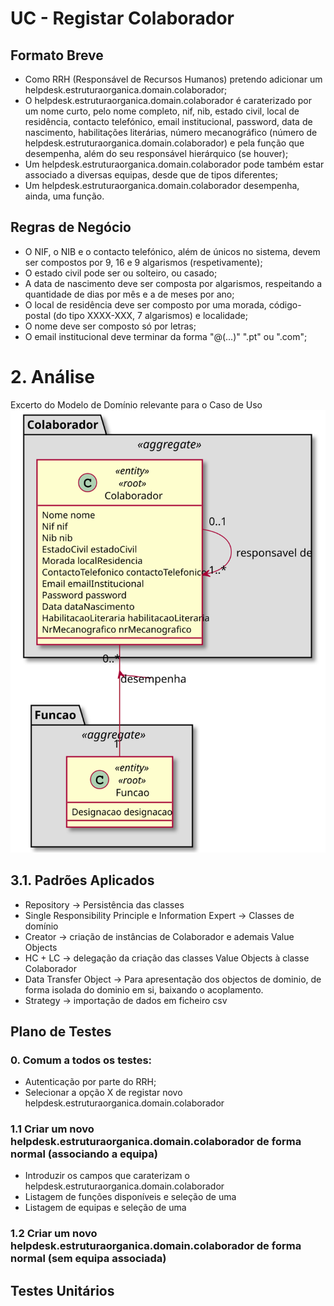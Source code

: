 # UC - Registar Colaborador

## Formato Breve

- Como RRH (Responsável de Recursos Humanos) pretendo adicionar um helpdesk.estruturaorganica.domain.colaborador;
- O helpdesk.estruturaorganica.domain.colaborador é caraterizado por um nome curto, pelo nome completo, nif, nib, estado civil, local de residência, contacto telefónico, email institucional, password, data de nascimento, habilitações literárias, número mecanográfico (número de helpdesk.estruturaorganica.domain.colaborador) e pela função que desempenha, além do seu responsável hierárquico (se houver);
- Um helpdesk.estruturaorganica.domain.colaborador pode também estar associado a diversas equipas, desde que de tipos diferentes;
- Um helpdesk.estruturaorganica.domain.colaborador desempenha, ainda, uma função.

## Regras de Negócio

- O NIF, o NIB e o contacto telefónico, além de únicos no sistema, devem ser compostos por 9, 16 e 9 algarismos (respetivamente);
- O estado civil pode ser ou solteiro, ou casado;
- A data de nascimento deve ser composta por algarismos, respeitando a quantidade de dias por mês e a de meses por ano;
- O local de residência deve ser composto por uma morada, código-postal (do tipo XXXX-XXX, 7 algarismos) e localidade;
- O nome deve ser composto só por letras;
- O email institucional deve terminar da forma "@(...)" ".pt" ou ".com";

# 2. Análise

Excerto do Modelo de Domínio relevante para o Caso de Uso <br>
![Modelo de Dominio](./ColaboradorMD.svg)

## 3.1. Padrões Aplicados

* Repository -> Persistência das classes
* Single Responsibility Principle e Information Expert -> Classes de domínio
* Creator -> criação de instâncias de Colaborador e ademais Value Objects
* HC + LC -> delegação da criação das classes Value Objects à classe Colaborador
* Data Transfer Object -> Para apresentação dos objectos de dominio, de forma isolada do dominio em si, baixando o acoplamento.
* Strategy -> importação de dados em ficheiro csv

## Plano de Testes

### 0. Comum a todos os testes:

- Autenticação por parte do RRH;
- Selecionar a opção X de registar novo helpdesk.estruturaorganica.domain.colaborador

### 1.1 Criar um novo helpdesk.estruturaorganica.domain.colaborador de forma normal (associando a equipa)

- Introduzir os campos que caraterizam o helpdesk.estruturaorganica.domain.colaborador
- Listagem de funções disponíveis e seleção de uma
- Listagem de equipas e seleção de uma

### 1.2 Criar um novo helpdesk.estruturaorganica.domain.colaborador de forma normal (sem equipa associada)

## Testes Unitários
